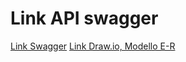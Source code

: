 # Link API swagger
[Link Swagger](https://app.swaggerhub.com/apis/Progetto-Barbiere/ProgettoBarbiere/1.0.0#/)
[Link Draw.io, Modello E-R](https://viewer.diagrams.net/?tags=%7B%7D&highlight=0000ff&edit=_blank&layers=1&nav=1#G1XOKOd_E8X6Ks7Ge5FXdISn6e3M3rfl6Z)
